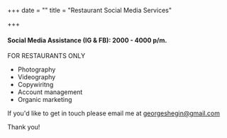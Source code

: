 +++
date = ""
title = "Restaurant Social Media Services"

+++
#### Social Media Assistance (IG & FB): 2000 - 4000 p/m.

FOR RESTAURANTS ONLY

* Photography
* Videography
* Copywiritng
* Account management
* Organic marketing

If you'd like to get in touch please email me at georgeshegin@gmail.com

Thank you!
